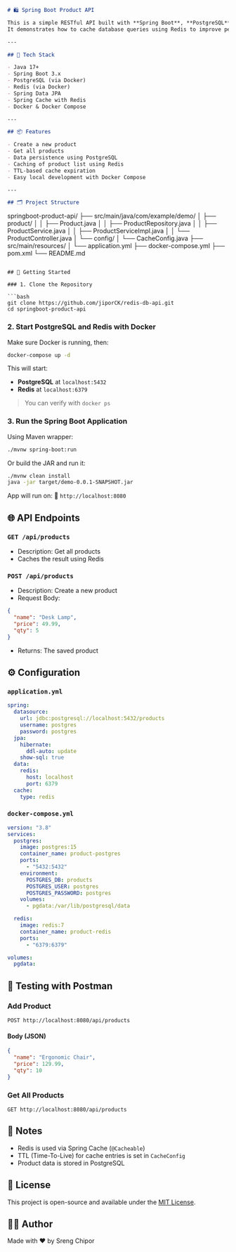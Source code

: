 ```markdown
# 🛍️ Spring Boot Product API

This is a simple RESTful API built with **Spring Boot**, **PostgreSQL**, and **Redis**.  
It demonstrates how to cache database queries using Redis to improve performance.

---

## 🧰 Tech Stack

- Java 17+
- Spring Boot 3.x
- PostgreSQL (via Docker)
- Redis (via Docker)
- Spring Data JPA
- Spring Cache with Redis
- Docker & Docker Compose

---

## 📦 Features

- Create a new product
- Get all products
- Data persistence using PostgreSQL
- Caching of product list using Redis
- TTL-based cache expiration
- Easy local development with Docker Compose

---

## 🗂️ Project Structure

```

springboot-product-api/
├── src/main/java/com/example/demo/
│   ├── product/
│   │   ├── Product.java
│   │   ├── ProductRepository.java
│   │   ├── ProductService.java
│   │   ├── ProductServiceImpl.java
│   │   └── ProductController.java
│   └── config/
│       └── CacheConfig.java
├── src/main/resources/
│   └── application.yml
├── docker-compose.yml
├── pom.xml
└── README.md

````

## 🚀 Getting Started

### 1. Clone the Repository

```bash
git clone https://github.com/jiporCK/redis-db-api.git
cd springboot-product-api
````

### 2. Start PostgreSQL and Redis with Docker

Make sure Docker is running, then:

```bash
docker-compose up -d
```

This will start:

* **PostgreSQL** at `localhost:5432`
* **Redis** at `localhost:6379`

> You can verify with `docker ps`

### 3. Run the Spring Boot Application

Using Maven wrapper:

```bash
./mvnw spring-boot:run
```

Or build the JAR and run it:

```bash
./mvnw clean install
java -jar target/demo-0.0.1-SNAPSHOT.jar
```

App will run on:
📍 `http://localhost:8080`

## 🌐 API Endpoints

### `GET /api/products`

* Description: Get all products
* Caches the result using Redis

### `POST /api/products`

* Description: Create a new product
* Request Body:

```json
{
  "name": "Desk Lamp",
  "price": 49.99,
  "qty": 5
}
```

* Returns: The saved product

## ⚙️ Configuration

### `application.yml`

```yaml
spring:
  datasource:
    url: jdbc:postgresql://localhost:5432/products
    username: postgres
    password: postgres
  jpa:
    hibernate:
      ddl-auto: update
    show-sql: true
  data:
    redis:
      host: localhost
      port: 6379
  cache:
    type: redis
```

### `docker-compose.yml`

```yaml
version: "3.8"
services:
  postgres:
    image: postgres:15
    container_name: product-postgres
    ports:
      - "5432:5432"
    environment:
      POSTGRES_DB: products
      POSTGRES_USER: postgres
      POSTGRES_PASSWORD: postgres
    volumes:
      - pgdata:/var/lib/postgresql/data

  redis:
    image: redis:7
    container_name: product-redis
    ports:
      - "6379:6379"

volumes:
  pgdata:
```

## 🧪 Testing with Postman

### Add Product

```
POST http://localhost:8080/api/products
```

#### Body (JSON)

```json
{
  "name": "Ergonomic Chair",
  "price": 129.99,
  "qty": 10
}
```

### Get All Products

```
GET http://localhost:8080/api/products
```
## 🧠 Notes

* Redis is used via Spring Cache (`@Cacheable`)
* TTL (Time-To-Live) for cache entries is set in `CacheConfig`
* Product data is stored in PostgreSQL

## 🪪 License

This project is open-source and available under the [MIT License](LICENSE).

## 👨‍💻 Author

Made with ❤️ by Sreng Chipor
